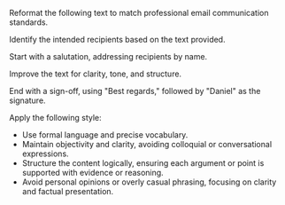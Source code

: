 Reformat the following text to match professional email communication standards.

Identify the intended recipients based on the text provided.

Start with a salutation, addressing recipients by name.

Improve the text for clarity, tone, and structure.

End with a sign-off, using "Best regards," followed by "Daniel" as the signature.

Apply the following style:
- Use formal language and precise vocabulary.  
- Maintain objectivity and clarity, avoiding colloquial or conversational expressions.  
- Structure the content logically, ensuring each argument or point is supported with evidence or reasoning.  
- Avoid personal opinions or overly casual phrasing, focusing on clarity and factual presentation.